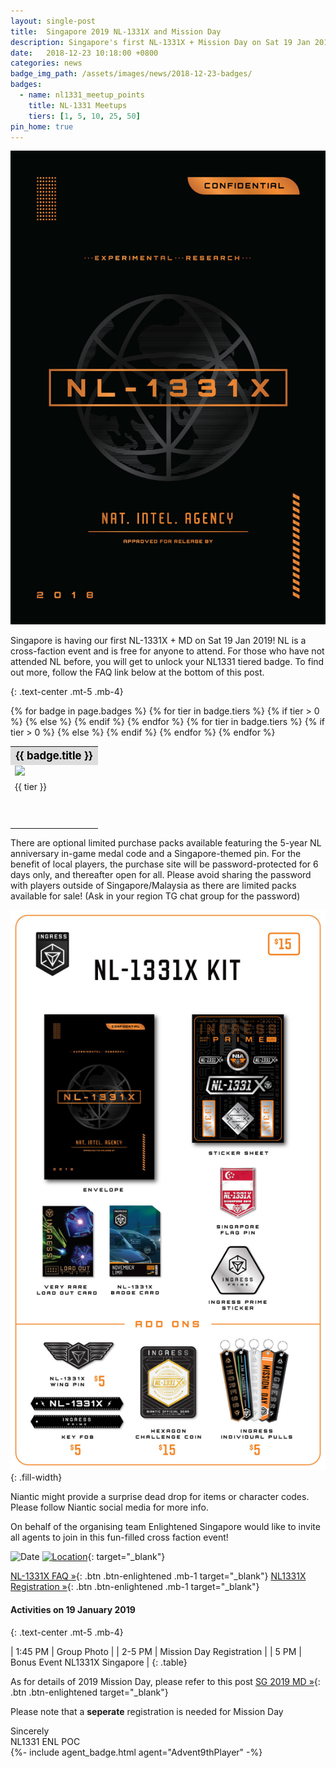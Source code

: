 ```yaml
---
layout: single-post
title:  Singapore 2019 NL-1331X and Mission Day
description: Singapore's first NL-1331X + Mission Day on Sat 19 Jan 2019
date:   2018-12-23 10:18:00 +0800
categories: news
badge_img_path: /assets/images/news/2018-12-23-badges/
badges:
  - name: nl1331_meetup_points
    title: NL-1331 Meetups
    tiers: [1, 5, 10, 25, 50]
pin_home: true
---
```


<div class="row justify-content-center mb-3">
<div class="col-8 col-sm-6 col-md-4">
  <img src="/assets/images/news/1331x.jpg" class="img-responsive" alt="NL-1331X" />
</div>
</div>

Singapore is having our first NL-1331X + MD on Sat 19 Jan 2019! NL is a cross-faction event and is free for anyone to attend. For those who have not attended NL before, you will get to unlock your NL1331 tiered badge. To find out more, follow the FAQ link below at the bottom of this post.

{: .text-center .mt-5 .mb-4}

<table class="table table-sm">
<tbody>{% for badge in page.badges %}
  <tr>
  <th colspan="5" style="font-size: 1.2em;background:#ddd;color:black;">{{ badge.title }}</th>
  </tr>
  <tr>
    {% for tier in badge.tiers %}
      {% if tier > 0 %}
        <td><img src="{{ page.badge_img_path }}{{ badge.name }}{{ forloop.index }}.png" /></td>
      {% else %}
        <td></td>
      {% endif %}
    {% endfor %}
    </tr>
    <tr>
    {% for tier in badge.tiers %}
      {% if tier > 0 %}
        <td>{{ tier }}</td>
      {% else %}
        <td></td>
      {% endif %}
    {% endfor %}
  </tr>
  <tr><td colspan="5" style="height: 50px;">&nbsp;</td></tr>
{% endfor %}
</tbody>
</table>


There are optional limited purchase packs available featuring the 5-year NL anniversary in-game medal code and a Singapore-themed pin. For the benefit of local players, the purchase site will be password-protected for 6 days only, and thereafter open for all. Please avoid sharing the password with players outside of Singapore/Malaysia as there are limited packs available for sale! (Ask in your region TG chat group for the password)

![NL-1331X Swag](/assets/images/news/nl1331x_kit.jpg){: .fill-width}

Niantic might provide a surprise dead drop for items or character codes. Please follow Niantic social media for more info.

On behalf of the organising team Enlightened Singapore would like to invite all agents to join in this fun-filled cross faction event!

![Date](https://img.shields.io/badge/Date-Jan%2019%2C%202019%205pm-orange.svg)
[![Location](https://img.shields.io/badge/Location-18%20Marina%20Gardens%20Drive%2C%20Singapore%2C%20018953-yellow.svg)](https://maps.google.com/maps?q=1.2817494,103.8651943){: target="_blank"}

[NL-1331X FAQ &raquo;](https://tinyurl.com/NLSGFAQ){: .btn .btn-enlightened .mb-1 target="_blank"} [NL1331X Registration &raquo;](https://nl1331xsingapore.splashthat.com){: .btn .btn-enlightened .mb-1 target="_blank"}



<!--
|<i class="fas fa-map-marked-alt"></i>|Location: 18 Marina Gardens Drive, Singapore, 018953|
|<i class="fas fa-burn"></i>| [Google Map Link](http://maps.google.com/maps?q=1.2817494,103.8651943){: target="_blank"}|
{: .mb-3}
//-->

#### Activities on 19 January 2019
{: .text-center .mt-5 .mb-4}

| 1:45 PM | Group Photo |
| 2-5 PM | Mission Day Registration |
| 5 PM | Bonus Event NL1331X Singapore |
{: .table}

As for details of 2019 Mission Day, please refer to this post [SG 2019 MD &raquo;](https://enl.sg/news/2019/01/08/md2019-sg-details.html){: .btn .btn-enlightened target="_blank"}

Please note that a __seperate__ registration is needed for Mission Day


Sincerely<br/>
NL1331 ENL POC<br/>
{%- include agent_badge.html agent="Advent9thPlayer" -%}
